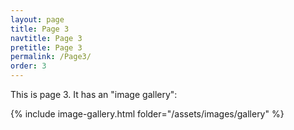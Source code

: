 ```yaml
---
layout: page
title: Page 3
navtitle: Page 3
pretitle: Page 3
permalink: /Page3/
order: 3
---
```


This is page 3. It has an "image gallery": 

{% include image-gallery.html folder="/assets/images/gallery" %}